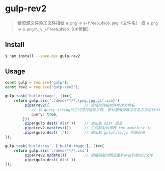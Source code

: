 # gulp-rev2

> 给资源文件添加文件指纹 `a.png` → `a-f7ee61d96b.png`（文件名） 或 `a.png` → `a.png?\_v_=f7ee61d96b`（url参数）

## Install
```bash
$ npm install --save-dev gulp-rev2
```
## Usage

```js
const gulp = require('gulp');
const rev2 = require('gulp-rev2');

gulp.task('build:image', ()=>{
    return gulp.src('./demo/**/*.{png,jpg,gif,ico}')
        .pipe(rev2({                // 生成文件指纹并修改文件名
            // 以 query string的方式进行指纹关联, 默认使用修改文件名方式进行关联   
            query: true,            
        }))
        .pipe(gulp.dest('dist'))    // 输出到 dist 目录
        .pipe(rev2.manifest())      // 生成映射对照表 rev-manifest.js
        .pipe(gulp.dest('.'));      // 输出到 gulpfile.js 同级目录
});

gulp.task('build:css', ['build:image'], ()=>{
    return gulp.src('./demo/**/*.css')
        .pipe(rev2.update())        // 根据映射对照表更新存在引用的父文件
        .pipe(gulp.dest('dist'))
});
```
